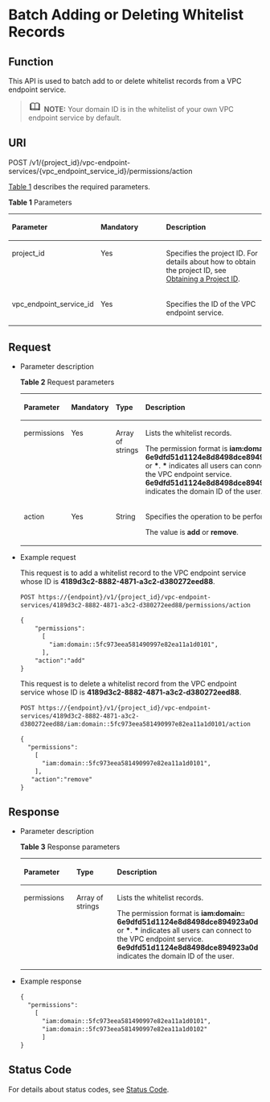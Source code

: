 # Batch Adding or Deleting Whitelist Records<a name="vpcep_06_0209"></a>

## Function<a name="section1779922"></a>

This API is used to batch add to or delete whitelist records from a VPC endpoint service.

>![](public_sys-resources/icon-note.gif) **NOTE:** 
>Your domain ID is in the whitelist of your own VPC endpoint service by default.

## URI<a name="section16019298"></a>

POST /v1/\{project\_id\}/vpc-endpoint-services/\{vpc\_endpoint\_service\_id\}/permissions/action

[Table 1](#table16108480)  describes the required parameters.

**Table  1**  Parameters

<a name="table16108480"></a>
<table><thead align="left"><tr id="row34443075"><th class="cellrowborder" valign="top" width="32.65%" id="mcps1.2.4.1.1"><p id="p38425723"><a name="p38425723"></a><a name="p38425723"></a><strong id="b88821758165117"><a name="b88821758165117"></a><a name="b88821758165117"></a>Parameter</strong></p>
</th>
<th class="cellrowborder" valign="top" width="26.529999999999998%" id="mcps1.2.4.1.2"><p id="p25475843"><a name="p25475843"></a><a name="p25475843"></a><strong id="b176481159175118"><a name="b176481159175118"></a><a name="b176481159175118"></a>Mandatory</strong></p>
</th>
<th class="cellrowborder" valign="top" width="40.82%" id="mcps1.2.4.1.3"><p id="p50277379"><a name="p50277379"></a><a name="p50277379"></a><strong id="b16569305528"><a name="b16569305528"></a><a name="b16569305528"></a>Description</strong></p>
</th>
</tr>
</thead>
<tbody><tr id="row45935908"><td class="cellrowborder" valign="top" width="32.65%" headers="mcps1.2.4.1.1 "><p id="p29821069"><a name="p29821069"></a><a name="p29821069"></a>project_id</p>
</td>
<td class="cellrowborder" valign="top" width="26.529999999999998%" headers="mcps1.2.4.1.2 "><p id="p66696423"><a name="p66696423"></a><a name="p66696423"></a>Yes</p>
</td>
<td class="cellrowborder" valign="top" width="40.82%" headers="mcps1.2.4.1.3 "><p id="p33701210"><a name="p33701210"></a><a name="p33701210"></a>Specifies the project ID. For details about how to obtain the project ID, see <a href="obtaining-a-project-id.md">Obtaining a Project ID</a>.</p>
</td>
</tr>
<tr id="row34875436"><td class="cellrowborder" valign="top" width="32.65%" headers="mcps1.2.4.1.1 "><p id="p6338038"><a name="p6338038"></a><a name="p6338038"></a>vpc_endpoint_service_id</p>
</td>
<td class="cellrowborder" valign="top" width="26.529999999999998%" headers="mcps1.2.4.1.2 "><p id="p43619052"><a name="p43619052"></a><a name="p43619052"></a>Yes</p>
</td>
<td class="cellrowborder" valign="top" width="40.82%" headers="mcps1.2.4.1.3 "><p id="p43482360"><a name="p43482360"></a><a name="p43482360"></a>Specifies the ID of the VPC endpoint service.</p>
</td>
</tr>
</tbody>
</table>

## Request<a name="section9955955"></a>

-   Parameter description

    **Table  2**  Request parameters

    <a name="table10758598"></a>
    <table><thead align="left"><tr id="row52439445"><th class="cellrowborder" valign="top" width="14.66%" id="mcps1.2.5.1.1"><p id="p19736666"><a name="p19736666"></a><a name="p19736666"></a><strong id="b487721515524"><a name="b487721515524"></a><a name="b487721515524"></a>Parameter</strong></p>
    </th>
    <th class="cellrowborder" valign="top" width="11.27%" id="mcps1.2.5.1.2"><p id="p20637053172113"><a name="p20637053172113"></a><a name="p20637053172113"></a><strong id="b11256164710358"><a name="b11256164710358"></a><a name="b11256164710358"></a>Mandatory</strong></p>
    </th>
    <th class="cellrowborder" valign="top" width="15.75%" id="mcps1.2.5.1.3"><p id="p55166099"><a name="p55166099"></a><a name="p55166099"></a><strong id="b5530133416520"><a name="b5530133416520"></a><a name="b5530133416520"></a>Type</strong></p>
    </th>
    <th class="cellrowborder" valign="top" width="58.32000000000001%" id="mcps1.2.5.1.4"><p id="p39269033"><a name="p39269033"></a><a name="p39269033"></a><strong id="b1108187722"><a name="b1108187722"></a><a name="b1108187722"></a>Description</strong></p>
    </th>
    </tr>
    </thead>
    <tbody><tr id="row26675075"><td class="cellrowborder" valign="top" width="14.66%" headers="mcps1.2.5.1.1 "><p id="p13197449"><a name="p13197449"></a><a name="p13197449"></a>permissions</p>
    </td>
    <td class="cellrowborder" valign="top" width="11.27%" headers="mcps1.2.5.1.2 "><p id="p176371453152114"><a name="p176371453152114"></a><a name="p176371453152114"></a>Yes</p>
    </td>
    <td class="cellrowborder" valign="top" width="15.75%" headers="mcps1.2.5.1.3 "><p id="p62360485"><a name="p62360485"></a><a name="p62360485"></a>Array of strings</p>
    </td>
    <td class="cellrowborder" valign="top" width="58.32000000000001%" headers="mcps1.2.5.1.4 "><p id="p18034492"><a name="p18034492"></a><a name="p18034492"></a>Lists the whitelist records.</p>
    <p id="p397711547482"><a name="p397711547482"></a><a name="p397711547482"></a>The permission format is <strong id="b84961501159"><a name="b84961501159"></a><a name="b84961501159"></a>iam:domain:: 6e9dfd51d1124e8d8498dce894923a0d</strong> or <strong id="b104972017516"><a name="b104972017516"></a><a name="b104972017516"></a>*</strong>. <strong id="b54983012520"><a name="b54983012520"></a><a name="b54983012520"></a>*</strong> indicates all users can connect to the VPC endpoint service. <strong id="b6791154917557"><a name="b6791154917557"></a><a name="b6791154917557"></a>6e9dfd51d1124e8d8498dce894923a0d</strong> indicates the domain ID of the user.</p>
    </td>
    </tr>
    <tr id="row28092706"><td class="cellrowborder" valign="top" width="14.66%" headers="mcps1.2.5.1.1 "><p id="p60916736"><a name="p60916736"></a><a name="p60916736"></a>action</p>
    </td>
    <td class="cellrowborder" valign="top" width="11.27%" headers="mcps1.2.5.1.2 "><p id="p15637165313211"><a name="p15637165313211"></a><a name="p15637165313211"></a>Yes</p>
    </td>
    <td class="cellrowborder" valign="top" width="15.75%" headers="mcps1.2.5.1.3 "><p id="p35308558"><a name="p35308558"></a><a name="p35308558"></a>String</p>
    </td>
    <td class="cellrowborder" valign="top" width="58.32000000000001%" headers="mcps1.2.5.1.4 "><p id="p183695194593"><a name="p183695194593"></a><a name="p183695194593"></a>Specifies the operation to be performed.</p>
    <p id="p41420916"><a name="p41420916"></a><a name="p41420916"></a>The value is <strong id="b129245133539"><a name="b129245133539"></a><a name="b129245133539"></a>add</strong> or <strong id="b260781915531"><a name="b260781915531"></a><a name="b260781915531"></a>remove</strong>.</p>
    </td>
    </tr>
    </tbody>
    </table>

-   Example request

    This request is to add a whitelist record to the VPC endpoint service whose ID is  **4189d3c2-8882-4871-a3c2-d380272eed88**.

    ```
    POST https://{endpoint}/v1/{project_id}/vpc-endpoint-services/4189d3c2-8882-4871-a3c2-d380272eed88/permissions/action
    ```

    ```
    {
        "permissions":
          [
            "iam:domain::5fc973eea581490997e82ea11a1d0101",
          ],
        "action":"add"
    } 
    ```

    This request is to delete a whitelist record from the VPC endpoint service whose ID is  **4189d3c2-8882-4871-a3c2-d380272eed88**.

    ```
    POST https://{endpoint}/v1/{project_id}/vpc-endpoint-services/4189d3c2-8882-4871-a3c2-d380272eed88/iam:domain::5fc973eea581490997e82ea11a1d0101/action
    ```

    ```
    {
      "permissions":
        [
          "iam:domain::5fc973eea581490997e82ea11a1d0101",
        ],
       "action":"remove"
    }
    ```


## Response<a name="section1126021"></a>

-   Parameter description

    **Table  3**  Response parameters

    <a name="table29718523"></a>
    <table><thead align="left"><tr id="row41415880"><th class="cellrowborder" valign="top" width="28.28282828282828%" id="mcps1.2.4.1.1"><p id="p66352009"><a name="p66352009"></a><a name="p66352009"></a><strong id="b109076159"><a name="b109076159"></a><a name="b109076159"></a>Parameter</strong></p>
    </th>
    <th class="cellrowborder" valign="top" width="30.303030303030305%" id="mcps1.2.4.1.2"><p id="p5803687"><a name="p5803687"></a><a name="p5803687"></a><strong id="b1738258915"><a name="b1738258915"></a><a name="b1738258915"></a>Type</strong></p>
    </th>
    <th class="cellrowborder" valign="top" width="41.41414141414141%" id="mcps1.2.4.1.3"><p id="p336649"><a name="p336649"></a><a name="p336649"></a><strong id="b1454753994"><a name="b1454753994"></a><a name="b1454753994"></a>Description</strong></p>
    </th>
    </tr>
    </thead>
    <tbody><tr id="row27268632"><td class="cellrowborder" valign="top" width="28.28282828282828%" headers="mcps1.2.4.1.1 "><p id="p61275579"><a name="p61275579"></a><a name="p61275579"></a>permissions</p>
    </td>
    <td class="cellrowborder" valign="top" width="30.303030303030305%" headers="mcps1.2.4.1.2 "><p id="p04210448589"><a name="p04210448589"></a><a name="p04210448589"></a>Array of strings</p>
    </td>
    <td class="cellrowborder" valign="top" width="41.41414141414141%" headers="mcps1.2.4.1.3 "><p id="p8301318441"><a name="p8301318441"></a><a name="p8301318441"></a>Lists the whitelist records.</p>
    <p id="p12963317204216"><a name="p12963317204216"></a><a name="p12963317204216"></a>The permission format is <strong id="b1126124011505"><a name="b1126124011505"></a><a name="b1126124011505"></a>iam:domain:: 6e9dfd51d1124e8d8498dce894923a0d</strong> or <strong id="b4281740125018"><a name="b4281740125018"></a><a name="b4281740125018"></a>*</strong>. <strong id="b1028840105010"><a name="b1028840105010"></a><a name="b1028840105010"></a>*</strong> indicates all users can connect to the VPC endpoint service. <strong id="b1285813487500"><a name="b1285813487500"></a><a name="b1285813487500"></a>6e9dfd51d1124e8d8498dce894923a0d</strong> indicates the domain ID of the user.</p>
    </td>
    </tr>
    </tbody>
    </table>


-   Example response

    ```
    {
      "permissions":
        [
          "iam:domain::5fc973eea581490997e82ea11a1d0101",
          "iam:domain::5fc973eea581490997e82ea11a1d0102"
          ]
    }
    ```


## Status Code<a name="section24098863"></a>

For details about status codes, see  [Status Code](status-code.md).

